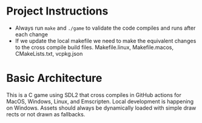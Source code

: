 # Project Instructions

- Always run `make` and `./game` to validate the code compiles and runs after each change
- If we update the local makefile we need to make the equivalent changes to the cross compile build files. Makefile.linux, Makefile.macos, CMakeLists.txt, vcpkg.json

# Basic Architecture
This is a C game using SDL2 that cross compiles in GitHub actions for MacOS, Windows, Linux, and Emscripten. Local development is happening on Windows. Assets should always be dynamically loaded with simple draw rects or not drawn as fallbacks. 


